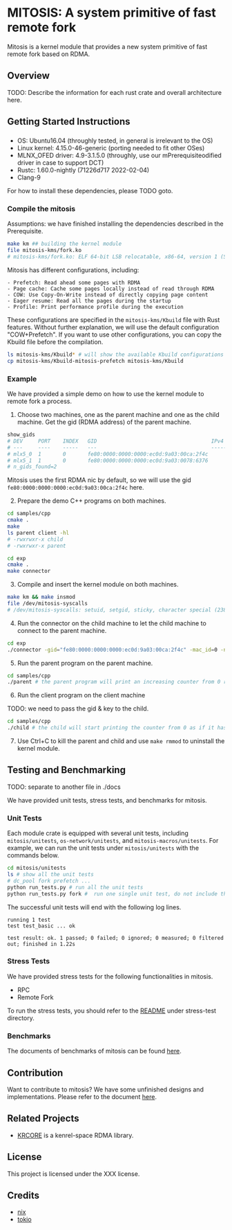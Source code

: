 # MITOSIS: A system primitive of fast remote fork

Mitosis is a kernel module that provides a new system primitive of fast remote fork based on RDMA.

## Overview

TODO: Describe the information for each rust crate and overall architecture here.

## Getting Started Instructions

### 

- OS: Ubuntu16.04 (throughly tested, in general is irrelevant to the OS)
- Linux kernel: 4.15.0-46-generic (porting needed to fit other OSes)
- MLNX_OFED driver: 4.9-3.1.5.0 (throughly, use our mPrerequisiteodified driver in case to support DCT)
- Rustc: 1.60.0-nightly (71226d717 2022-02-04)
- Clang-9

For how to install these dependencies, please TODO goto. 

### Compile the mitosis

Assumptions: we have finished installing the dependencies described in the Prerequisite. 

```bash
make km ## building the kernel module
file mitosis-kms/fork.ko
# mitosis-kms/fork.ko: ELF 64-bit LSB relocatable, x86-64, version 1 (SYSV), BuildID[sha1]=xxx, not stripped
```

Mitosis has different configurations, including:

    - Prefetch: Read ahead some pages with RDMA
    - Page cache: Cache some pages locally instead of read through RDMA
    - COW: Use Copy-On-Write instead of directly copying page content
    - Eager resume: Read all the pages during the startup
    - Profile: Print performance profile during the execution
These configurations are specified in the `mitosis-kms/Kbuild` file with Rust features. Without further explanation, we will use the default configuration "COW+Prefetch". If you want to use other configurations, you can copy the Kbuild file before the compilation.

```bash
ls mitosis-kms/Kbuild* # will show the available Kbuild configurations
cp mitosis-kms/Kbuild-mitosis-prefetch mitosis-kms/Kbuild
```

### Example 

We have provided a simple demo on how to use the kernel module to remote fork a process.

1. Choose two machines, one as the parent machine and one as the child machine. Get the gid (RDMA address) of the parent machine.

```bash
show_gids
# DEV     PORT    INDEX   GID                                     IPv4            VER     DEV
# ---     ----    -----   ---                                     ------------    ---     ---
# mlx5_0  1       0       fe80:0000:0000:0000:ec0d:9a03:00ca:2f4c                 v1
# mlx5_1  1       0       fe80:0000:0000:0000:ec0d:9a03:0078:6376                 v1
# n_gids_found=2
```

Mitosis uses the first RDMA nic by default, so we will use the gid `fe80:0000:0000:0000:ec0d:9a03:00ca:2f4c` here.

2. Prepare the demo C++ programs on both machines.

```bash
cd samples/cpp
cmake .
make
ls parent client -hl
# -rwxrwxr-x child
# -rwxrwxr-x parent
```

```bash
cd exp
cmake .
make connector
```

3. Compile and insert the kernel module on both machines.

```bash
make km && make insmod
file /dev/mitosis-syscalls
# /dev/mitosis-syscalls: setuid, setgid, sticky, character special (238/0)
```

4. Run the connector on the child machine to let the child machine to connect to the parent machine.

```bash
cd exp
./connector -gid="fe80:0000:0000:0000:ec0d:9a03:00ca:2f4c" -mac_id=0 -nic_id=0
```

5. Run the parent program on the parent machine.

```bash
cd samples/cpp
./parent # the parent program will print an increasing counter from 0 repeatedly
```

6. Run the client program on the client machine

TODO: we need to pass the gid & key to the child. 

```bash
cd samples/cpp
./child # the child will start printing the counter from 0 as if it has forked the parent program from the point before it starts print the counter
```

7. Use Ctrl+C to kill the parent and child and use `make rmmod` to uninstall the kernel module.

## Testing and Benchmarking

TODO: separate to another file in ./docs

We have provided unit tests, stress tests, and benchmarks for mitosis.

### Unit Tests

Each module crate is equipped with several unit tests, including `mitosis/unitests`, `os-network/unitests`, and `mitosis-macros/unitests`. For example, we can run the unit tests under `mitosis/unitests` with the commands below.

```bash
cd mitosis/unitests
ls # show all the unit tests
# dc_pool fork prefetch ...
python run_tests.py # run all the unit tests
python run_tests.py fork #  run one single unit test, do not include the '/' after the directory name
```

The successful unit tests will end with the following log lines.

```
running 1 test
test test_basic ... ok

test result: ok. 1 passed; 0 failed; 0 ignored; 0 measured; 0 filtered out; finished in 1.22s
```

### Stress Tests

We have provided stress tests for the following functionalities in mitosis.

- RPC
- Remote Fork

To run the stress tests, you should refer to the [README](stress-test/README.md) under stress-test directory.

### Benchmarks

The documents of benchmarks of mitosis can be found [here](docs/benchmarks/README.md).

## Contribution

Want to contribute to mitosis? We have some unfinished designs and implementations. Please refer to the document [here](docs/contribution/README.md).

## Related Projects

- [KRCORE](https://ipads.se.sjtu.edu.cn:1312/distributed-rdma-serverless/kernel-rdma/rust-kernel-rdma/-/tree/master/) is a kenrel-space RDMA library.

## License
This project is licensed under the XXX license.


## Credits 
- [nix](https://docs.rs/nix/latest/nix/)
- [tokio](https://tokio.rs)
